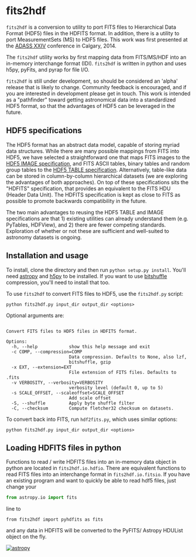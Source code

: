 fits2hdf
========

`fits2hdf` is a conversion to utility to port FITS files to Hierarchical Data Format (HDF5) 
files in the HDFITS format. In addition, there is a utility to port MeasurementSets (MS)
to HDF5 files. This work was first presented at the [ADASS XXIV](http://arxiv.org/abs/1411.0507)
conference in Calgary, 2014.

The `fits2hdf` utility works by first mapping data from FITS/MS/HDF into an in-memory interchange
format (IDI). `fits2hdf` is written in python and uses h5py, pyFits, and pyrap for file I/O.

`fits2hdf` is still under development, so should be considered an 'alpha' release that is likely
to change. Community feedback is encouraged, and if you are interested in development please
get in touch. This work is intended as a "pathfinder" toward getting astronomical data into 
a standardized HDF5 format, so that the advantages of HDF5 can be leveraged in the future.

HDF5 specifications
-------------------

The HDF5 format has an abstract data model, capable of storing myriad data structures. 
While there are many possible mappings from FITS into HDF5, we have selected a straightforward
one that maps FITS images to the [HDF5 IMAGE specification](http://www.hdfgroup.org/HDF5/doc/HL/H5TB_Spec.html), 
and FITS ASCII tables, binary tables and random group tables to the 
[HDF5 TABLE specification](http://www.hdfgroup.org/HDF5/doc/ADGuide/ImageSpec.html). 
Alternatively, table-like data can be stored in column-by-column hierarchical datasets 
(we are exploring the advantages of both approaches). On top of these specifications sits the 
"HDFITS" specification, that provides an equivalent to the FITS HDU (Header Data Unit). The HDFITS
specification is kept as close to FITS as possible to promote backwards compatibility in the future.

The two main advantages to reusing the HDF5 TABLE and IMAGE specifications are that 1) existing
utilities can already understand them (e.g. PyTables, HDFView), and 2) there are fewer competing
standards. Exploration of whether or not these are sufficient and well-suited to astronomy datasets
is ongoing.

Installation and usage
----------------------

To install, clone the directory and then run `python setup.py install`. You'll need 
[astropy](http://www.astropy.org/) and [h5py](http://www.h5py.org/) to be installed. If you want to
use [bitshuffle](https://github.com/kiyo-masui/bitshuffle) compression, you'll need to install that
too.

To use `fits2hdf` to convert FITS files to HDF5, use the `fits2hdf.py` script:


```
python fits2hdf.py input_dir output_dir <options>
```

Optional arguments are:

```

Convert FITS files to HDF5 files in HDFITS format.

Options:
  -h, --help            show this help message and exit
  -c COMP, --compression=COMP
                        Data compression. Defaults to None, also lzf,
                        bitshuffle, gzip
  -x EXT, --extension=EXT
                        File extension of FITS files. Defaults to .fits
  -v VERBOSITY, --verbosity=VERBOSITY
                        verbosity level (default 0, up to 5)
  -s SCALE_OFFSET, --scaleoffset=SCALE_OFFSET
                        Add scale offset
  -S, --shuffle         Apply byte shuffle filter
  -C, --checksum        Compute fletcher32 checksum on datasets.
```

To convert back into FITS, run `hdf2fits.py`, which uses similar options:

```
python fits2hdf.py input_dir output_dir <options>
```

Loading HDFITS files in python
------------------------------

Functions to read / write HDFITS files into an in-memory data object in python are located in 
`fits2hdf.io.hdfio`. There are equivalent functions to read FITS files into an interchange 
format in `fits2hdf.io.fitsio`. If you have an existing program and want to quickly be able
to read hdf5 files, just change your

``` python
from astropy.io import fits
```
line to 

```
from fits2hdf import pyhdfits as fits
```

and any data in HDFITS will be converted to the PyFITS/ Astropy HDUList object on the fly.

[![astropy](http://img.shields.io/badge/powered%20by-AstroPy-orange.svg?style=flat)](http://www.astropy.org/)




